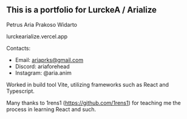 This is a portfolio for LurckeA / Arialize
----
Petrus Aria Prakoso Widarto

lurckearialize.vercel.app

Contacts:

- Email: ariaprks@gmail.com
- Discord: ariaforehead
- Instagram: @aria.anim

Worked in build tool Vite, utilizing frameworks such as React and Typescript.

Many thanks to 1rens1 (https://github.com/1rens1) for teaching me the process in learning React and such.
